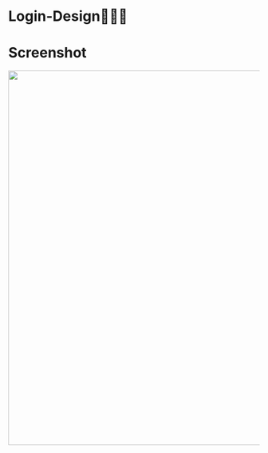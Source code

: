 # Login-Design👩🏻‍💻
# Screenshot
<p align="center">
 <img src="https://user-images.githubusercontent.com/112925756/188705623-2bf453b7-d14a-42d2-ba8e-c3c71689b0a4.jpg" width="750" height="750" />
 

 
